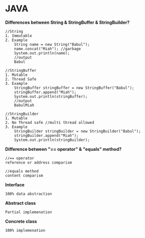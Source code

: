 # JAVA
**Differences between String & StringBuffer & StringBuilder?**

    //String
    1. Immutable
    2. Example
        String name = new String("Babul");
        name.concat("Miah"); //garbage
        System.out.println(name);
        //output
        Babul

    //StringBuffer
    1. Mutable
    2. Thread Safe
    3. Example
        StringBuffer stringBuffer = new StringBuffer("Babul");
        stringBuffer.append("Miah");
        System.out.println(stringBuffer);
        //output
        BabulMiah

    //StringBuilder
    1. Mutable
    2. No Thread safe //multi thread allowed
    3. Example
        StringBuilder stringBuilder = new StringBuilder("Babul");
        stringBuilder.append("Miah");
        System.out.println(stringBuilder);

**Difference between "== operator" & "equals" method?**
    
    //== operator
    reference or address comparism

    //equals method
    content comparism

**Interface**
    
    100% data abstraction

**Abstract class**
    
    Partial implemenation

**Concrete class**

    100% implemenation

